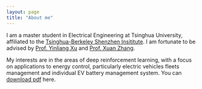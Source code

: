 ```yaml
---
layout: page
title: "About me"
---
```


I am a master student in Electrical Engineering at Tsinghua University, affiliated to the [Tsinghua-Berkeley Shenzhen Insititute](https://www.tbsi.edu.cn/). I am fortunate to be advised by [Prof. Yinliang Xu](https://scholar.google.com/citations?user=sppii6gAAAAJ&hl=zh-CN) and [Prof. Xuan Zhang](https://scholar.google.com/citations?hl=zh-CN&user=B-I9FY8AAAAJ).

My interests are in the areas of deep reinforcement learning, with a focus on applications to energy control, particularly electric vehicles fleets management and individual EV battery management system.
You can [download pdf](https://hongrongyang.github.io/CV.pdf) here.
